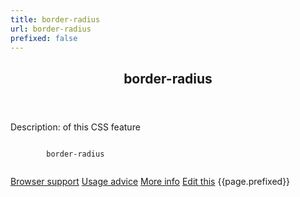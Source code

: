 ```yaml
---
title: border-radius
url: border-radius
prefixed: false
---
```


<article id="border-radius" class="feature prefix-{{page.prefixed}}">
	<header class="feature__header">
		<h2>border-radius</h2>
	</header>
	<p class="feature__description">
		Description: of this CSS feature
	</p>
	<pre class="feature__code"><code>
		border-radius
	</code></pre>
	<footer class="feature__footer">
		<a href="http://caniuse.com/border-radius">Browser support</a> 
		<a href="http://html5please.com/#border-radius">Usage advice</a> 
		<a href="http://www.css3files.com/border-radius">More info</a> 
		<a href="https://github.com/davidhund/shouldiprefix/blob/ghpages/_posts/{{page.title}}.md">Edit this</a> 
		<span class="feature__prefix">{{page.prefixed}}</span>
	</footer>
</article>
